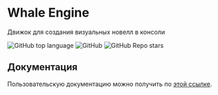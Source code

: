 # Whale Engine
Движок для создания визуальных новелл в консоли

![GitHub top language](https://img.shields.io/github/languages/top/GhosticHD/Console-Visual-Novel-Engine)
![GitHub](https://img.shields.io/github/license/GhosticHD/Console-Visual-Novel-Engine)
![GitHub Repo stars](https://img.shields.io/github/stars/GhosticHD/Console-Visual-Novel-Engine)

## Документация
Пользовательскую документацию можно получить по [этой ссылке](./docs/ru/index.md).